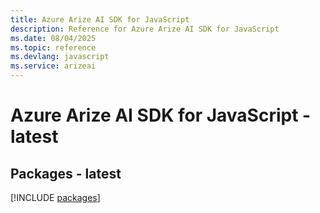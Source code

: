 ```yaml
---
title: Azure Arize AI SDK for JavaScript
description: Reference for Azure Arize AI SDK for JavaScript
ms.date: 08/04/2025
ms.topic: reference
ms.devlang: javascript
ms.service: arizeai
---
```

# Azure Arize AI SDK for JavaScript - latest
## Packages - latest
[!INCLUDE [packages](arize-ai-index.md)]